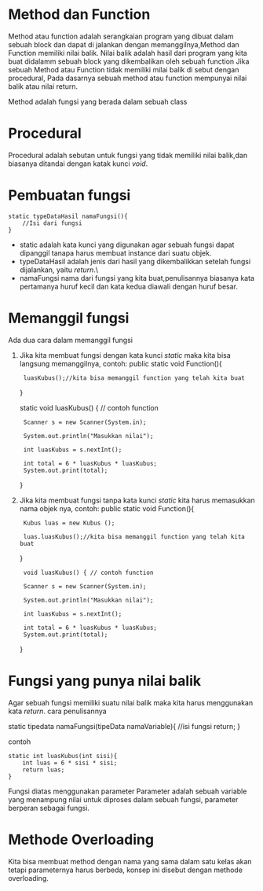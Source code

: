 # Method dan Function

Method atau function adalah serangkaian program yang dibuat dalam sebuah block dan dapat di jalankan dengan memanggilnya,Method dan Function memiliki nilai balik.
Nilai balik adalah hasil dari program yang kita buat didalamm sebuah block yang dikembalikan oleh sebuah function 
Jika sebuah Method atau Function tidak memiliki milai balik di sebut dengan procedural, Pada dasarnya sebuah method atau function mempunyai nilai balik atau nilai return.

Method adalah fungsi yang berada dalam sebuah class

# Procedural 
Procedural adalah sebutan untuk fungsi yang tidak memiliki nilai balik,dan biasanya ditandai dengan katak kunci *void*.

# Pembuatan fungsi

	static typeDataHasil namaFungsi(){
		//Isi dari fungsi
	}

- static adalah kata kunci yang digunakan agar sebuah fungsi dapat dipanggil tanapa harus membuat instance dari suatu objek.
- typeDataHasil adalah jenis dari hasil yang dikembalikkan setelah fungsi dijalankan, yaitu *return*.\
- namaFungsi nama dari fungsi yang kita buat,penulisannya biasanya kata pertamanya huruf kecil dan kata kedua diawali dengan huruf besar.

# Memanggil fungsi
Ada dua cara dalam memanggil fungsi

1. Jika kita membuat fungsi dengan kata kunci *static* maka kita bisa langsung memanggilnya, contoh:
		public static void Function(){
		

		luasKubus();//kita bisa memanggil function yang telah kita buat
	}
	
	

	 static void luasKubus() { // contoh function
		
		Scanner s = new Scanner(System.in);
		
		System.out.println("Masukkan nilai");
		
		int luasKubus = s.nextInt();
		
		int total = 6 * luasKubus * luasKubus;
		System.out.print(total);
	}

2. Jika kita membuat fungsi tanpa kata kunci *static* kita harus memasukkan nama objek nya, contoh:
		public static void Function(){

		Kubus luas = new Kubus ();

		luas.luasKubus();//kita bisa memanggil function yang telah kita buat
	}
	
	

	 	void luasKubus() { // contoh function
		
		Scanner s = new Scanner(System.in);
		
		System.out.println("Masukkan nilai");
		
		int luasKubus = s.nextInt();
		
		int total = 6 * luasKubus * luasKubus;
		System.out.print(total);
	}

# Fungsi yang punya nilai balik
Agar sebuah fungsi memiliki suatu nilai balik maka kita harus menggunakan kata *return*.
cara penulisannya 

static tipedata namaFungsi(tipeData namaVariable){
	//isi fungsi
	return;
}

contoh

	static int luasKubus(int sisi){
		int luas = 6 * sisi * sisi;
		return luas;
	}

Fungsi diatas menggunakan parameter
Parameter adalah sebuah variable yang menampung nilai untuk diproses dalam sebuah fungsi, parameter berperan sebagai fungsi.

# Methode Overloading

Kita bisa membuat method dengan nama yang sama dalam satu kelas akan tetapi parameternya harus berbeda, konsep ini disebut dengan methode overloading.

